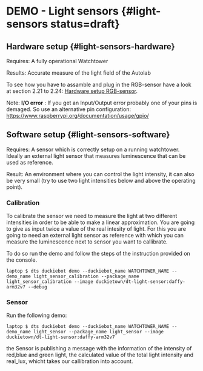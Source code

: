 # DEMO - Light sensors {#light-sensors status=draft}

## Hardware setup {#light-sensors-hardware}

<div class='requirements' markdown="1">

Requires: A fully operational Watchtower

Results: Accurate measure of the light field of the Autolab

</div>

To see how you have to assamble and plug in the RGB-sensor have a look at section 2.21 to 2.24: [Hardware setup RGB-sensor](#watchtower-hardware-assembly-WT19-A). 

Note: **I/O error** : If you get an Input/Output error probably one of your pins is demaged. So use an alternative pin configuration: https://www.raspberrypi.org/documentation/usage/gpio/


## Software setup {#light-sensors-software}

<div class='requirements' markdown="1">

Requires: A sensor which is correctly setup on a running watchtower. Ideally an external light sensor that measures luminescence that can be used as reference.

Result: An environment where you can control the light intensity, it can also be very small (try to use two light intensities below and above the operating point).

</div>

### Calibration
To calibrate the sensor we need to measure the light at two different intensities in order to be able to make a linear approximation. You are going to give as input twice a value of the real intesity of light. For this you are going to need an external light sensor as reference with which you can measure the luminescence next to sensor you want to callibrate.

To do so run the demo and follow the steps of the instruction provided on the console.

    laptop $ dts duckiebot demo --duckiebot_name WATCHTOWER_NAME --demo_name light_sensor_calibration --package_name light_sensor_calibration --image duckietown/dt-light-sensor:daffy-arm32v7 --debug


### Sensor
Run the following demo:

    laptop $ dts duckiebot demo --duckiebot_name WATCHTOWER_NAME --demo_name light_sensor --package_name light_sensor --image duckietown/dt-light-sensor:daffy-arm32v7

the Sensor is publishing a message with the information of the intensity of red,blue and green light, the calculated value of the total light intensity and real_lux, whicht takes our callibration into account. 





